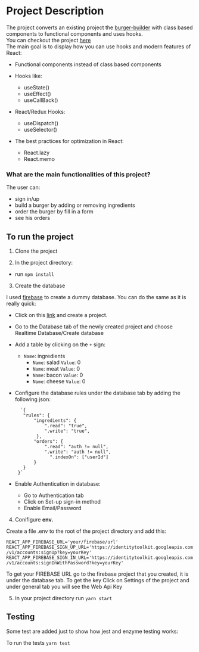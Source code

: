 # Project Description

The project converts an existing project the [burger-builder](https://github.com/stLoiz/react-project-burger-builder) with class based components to functional components and uses hooks.<br/>
You can checkout the project [here](https://www.stellaloizou.eu/burger-builder-react-project/)<br/>
The main goal is to display how you can use hooks and modern features of React:

- Functional components instead of class based components<br/>
- Hooks like:
  - useState()
  - useEffect()
  - useCallBack()
- React/Redux Hooks:

  - useDispatch()
  - useSelector()

- The best practices for optimization in React:
  - React.lazy
  - React.memo

### What are the main functionalities of this project?

The user can:

- sign in/up
- build a burger by adding or removing ingredients
- order the burger by fill in a form
- see his orders

## To run the project

1. Clone the project

2. In the project directory:

- run `npm install`

3. Create the database

I used [firebase](https://firebase.google.com/?gclid=EAIaIQobChMIpNfBiZqd6QIVlO7tCh3_xQDlEAAYASAAEgImxfD_BwE) to create a dummy database. You can do the same as it is really quick:

- Click on this [link](https://firebase.google.com/?gclid=EAIaIQobChMIpNfBiZqd6QIVlO7tCh3_xQDlEAAYASAAEgImxfD_BwE) and create a project.

- Go to the Database tab of the newly created project and choose Realtime Database/Create database

- Add a table by clicking on the `+` sign:

  - `Name`: ingredients
    - `Name`: salad `Value`: 0
    - `Name`: meat `Value`: 0
    - `Name`: bacon `Value`: 0
    - `Name`: cheese `Value`: 0

- Configure the database rules under the database tab by adding the following json:

        `{
         "rules": {
             "ingredients": {
                 ".read": "true",
                 ".write": "true",
              },
             "orders": {
                 ".read": "auth != null",
                 ".write": "auth != null",
                   ".indexOn": ["userId"]
             }
         }
       }`

- Enable Authentication in database:
  - Go to Authentication tab
  - Click on Set-up sign-in method
  - Enable Email/Password

4. Conifigure **env.**

Create a file .env to the root of the project directory and add this:

`REACT_APP_FIREBASE_URL='your/firebase/url'`
`REACT_APP_FIREBASE_SIGN_UP_URL='https://identitytoolkit.googleapis.com/v1/accounts:signUp?key=yourKey'`
`REACT_APP_FIREBASE_SIGN_IN_URL='https://identitytoolkit.googleapis.com/v1/accounts:signInWithPassword?key=yourKey'`

To get your FIREBASE URL go to the firebase project that you created, it is under the database tab.
To get the key Click on Settings of the project and under general tab you will see the Web Api Key

5. In your project directory run `yarn start`

## Testing

Some test are added just to show how jest and enzyme testing works:

To run the tests `yarn test`
